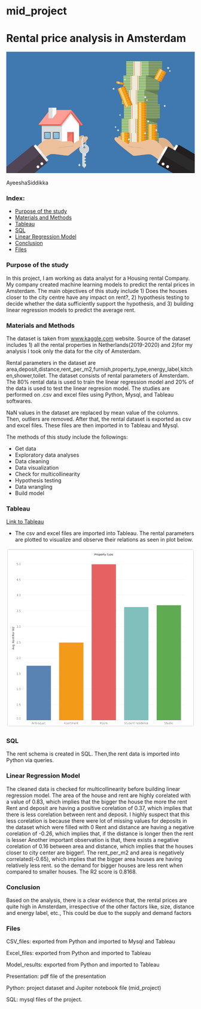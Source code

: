 # mid_project
# Rental price analysis in Amsterdam

<img src="images/rentpic.jpeg"/>

AyeeshaSiddikka

### Index:

* [Purpose of the study](#section1)
* [Materials and Methods](#section2)
* [Tableau](#section3)
* [SQL](#section4)
* [Linear Regression Model](#section5)
* [Conclusion](#section6)
* [Files](#section7)


<a id='section1'></a>
### Purpose of the study

In this project, I am working as data analyst for a Housing rental Company. My company created machine learning models to predict the rental prices in Amsterdam. 
The main objectives of this study include 1) Does the houses closer to the city centre have any impact on rent?, 2) hypothesis testing to decide whether the data sufficiently support the hypothesis, and 3) building linear regression models to predict the average rent.

<a id='section2'></a>
### Materials and Methods

The dataset is taken from www.kaggle.com website. Source of the dataset includes 1) all the rental properties in Netherlands(2019-2020) and 2)for my analysis I took only the data for the city of Amsterdam.

Rental parameters in the dataset are area,deposit,distance,rent_per_m2,furnish,property_type,energy_label,kitchen,shower,toilet.  The dataset consists of rental parameters of Amsterdam. The 80% rental data is used to train the linear regression model and 20%  of the data is used to test the linear regresion model. The studies are performed on .csv and excel files using Python, Mysql, and Tableau softwares.

NaN values in the dataset are replaced by mean value of the columns. Then, outliers are removed. After that, the rental dataset is exported as csv and excel files. These files are then imported in to Tableau and Mysql.

The methods of this study include the followings:
* Get data
* Exploratory data analyses
* Data cleaning
* Data visualization
* Check for multicollinearity
* Hypothesis testing
* Data wrangling
* Build model

<a id='section3'></a>
### Tableau
[Link to Tableau](https://public.tableau.com/app/profile/ayeeshasiddikka/viz/Amsterdam_project_updated/Storyaboutmyproject)

* The csv and excel files are imported into Tableau. The rental parameters are plotted to visualize and observe their relations as seen in plot below.

<img src="images/rentalanalysis.png"/>

<a id='section4'></a>
### SQL

The rent schema is created in SQL. Then,the rent data is imported into Python via queries.

<a id='section5'></a>
### Linear Regression Model

The cleaned data is checked for multicollinearity before building linear regression model. 
The area of the house and rent are highly corelated with a value of 0.83, which implies that the bigger the house the more the rent
Rent and deposit are having a positive corelation of 0.37, which implies that there is less corelation between rent and deposit. I highly suspect that this less corelation is because there were lot of missing values for deposits in the dataset which were filled with 0
Rent and distance are having a negative corelation of -0.26, which implies that, if the distance is longer then the rent is lesser
Another important observation  is that, there exists a negative corelation of 0.16 between area and distance, which implies that the houses closer to city center are bigger!. The rent_per_m2 and area is negatively correlated(-0.65), which implies that the bigger area houses are having relatively less rent. so the demand for bigger houses are less rent when compared to smaller houses.
 The R2 score is 0.8168. 



<a id='section6'></a>
### Conclusion

Based on the analysis, there is a clear evidence that, the rental prices are quite high in Amsterdam, irrespective of the other factors like, size, distance and energy label, etc.,
This could be due to the supply and demand factors



<a id='section7'></a>
### Files
CSV_files: exported from Python and imported to Mysql and Tableau

Excel_files: exported from Python and imported to Tableau

Model_results: exported from Python and imported to Tableau

Presentation: pdf file of the presentation

Python: project dataset and Jupiter notebook file (mid_project)

SQL: mysql files of the project. 